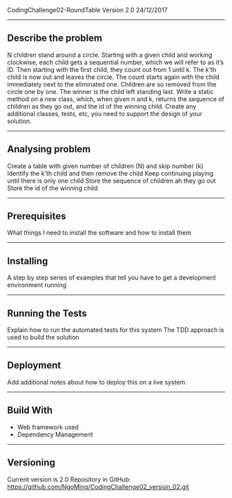 CodingChallenge02-RoundTable Version 2.0 24/12/2017

--------------------
Describe the problem
--------------------
N children stand around a circle.
Starting with a given child and working clockwise, each child gets a sequential number,
    which we will refer to as it’s ID.
Then starting with the first child, they count out from 1 until k.
The k’th child is now out and leaves the circle.
The count starts again with the child immediately next to the eliminated one.
Children are so removed from the circle one by one. The winner is the child left standing last.
Write a static method on a new class, which,
    when given n and k,
    returns the sequence of children as they go out,
    and the id of the winning child.
Create any additional classes, tests, etc, you need to support the design of your solution.

-----------------
Analysing problem
-----------------
Create a table with given number of children (N) and skip number (k)
Identify the k'th child and then remove the child
Keep continuing playing until there is only one child
Store the sequence of children ah they go out
Store the id of the winning child

-------------
Prerequisites
--------------
What things I need to install the software and how to install them



----------
Installing
----------
A step by step series of examples that tell you have to get a development
 environment running


-----------------
Running the Tests
-----------------
Explain how to run the automated tests for this system
The TDD approach is used to build the solution


----------
Deployment
----------
Add additional notes about how to deploy this on a live system



-----------------------
Build With
-----------------------
- Web framework used
- Dependency Management



----------
Versioning
----------
Current version is 2.0
Repository in GitHub: https://github.com/NgoMing/CodingChallenge02_version_02.git